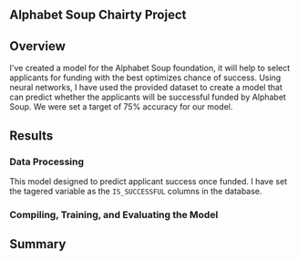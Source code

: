 ## Alphabet Soup Chairty Project

## Overview
I've created a model for the Alphabet Soup foundation, it will help to select applicants for funding with the best optimizes chance of success. Using neural networks, I have used the  provided dataset to create a model that can predict whether the applicants will be successful funded by Alphabet Soup. We were set a target of 75% accuracy for our model.

## Results
### Data Processing
This model designed to predict applicant success once funded. I have set the tagered variable as the `IS_SUCCESSFUL` columns in the database.

### Compiling, Training, and Evaluating the Model

## Summary
